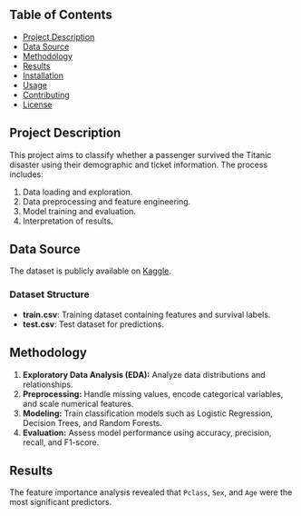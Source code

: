 ## Table of Contents
- [Project Description](#project-description)
- [Data Source](#data-source)
- [Methodology](#methodology)
- [Results](#results)
- [Installation](#installation)
- [Usage](#usage)
- [Contributing](#contributing)
- [License](#license)

## Project Description
This project aims to classify whether a passenger survived the Titanic disaster using their demographic and ticket information. The process includes:
1. Data loading and exploration.
2. Data preprocessing and feature engineering.
3. Model training and evaluation.
4. Interpretation of results.

## Data Source
The dataset is publicly available on [Kaggle](https://www.kaggle.com/c/titanic/data).

### Dataset Structure
- **train.csv**: Training dataset containing features and survival labels.
- **test.csv**: Test dataset for predictions.

## Methodology
1. **Exploratory Data Analysis (EDA):** Analyze data distributions and relationships.
2. **Preprocessing:** Handle missing values, encode categorical variables, and scale numerical features.
3. **Modeling:** Train classification models such as Logistic Regression, Decision Trees, and Random Forests.
4. **Evaluation:** Assess model performance using accuracy, precision, recall, and F1-score.

## Results
The feature importance analysis revealed that `Pclass`, `Sex`, and `Age` were the most significant predictors. 

